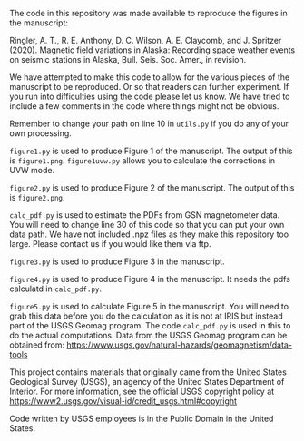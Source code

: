 The code in this repository was made available to reproduce the figures in the manuscript:

Ringler, A. T., R. E. Anthony, D. C. Wilson, A. E. Claycomb, and J. Spritzer (2020). Magnetic field variations in Alaska: Recording space weather events on seismic stations in Alaska, Bull. Seis. Soc. Amer., in revision.

We have attempted to make this code to allow for the various pieces of the manuscript to be reproduced.  Or so that readers can further experiment.  If you run into difficulties using the code please let us know.  We have tried to include a few comments in the code where things might not be obvious.

Remember to change your path on line 10 in `utils.py` if you do any of your own processing.

`figure1.py` is used to produce Figure 1 of the manuscript.  The output of this is `figure1.png`.  `figure1uvw.py` allows you to calculate the corrections in UVW mode.

`figure2.py` is used to produce Figure 2 of the manuscript.  The output of this is `figure2.png`.

`calc_pdf.py` is used to estimate the PDFs from GSN magnetometer data.  You will need to change line 30 of this code so that you can put your own data path.  We have not included .npz files as they make this repository too large.  Please contact us if you would like them via ftp.

`figure3.py` is used to produce Figure 3 in the manuscript.

`figure4.py` is used to produce Figure 4 in the manuscript.  It needs the pdfs calculatd in `calc_pdf.py`.

`figure5.py` is used to calculate Figure 5 in the manuscript.  You will need to grab this data before you do the calculation as it is not at IRIS but instead part of the USGS Geomag program.  The code `calc_pdf.py` is used in this to do the actual computations.  Data from the USGS Geomag program can be obtained from: https://www.usgs.gov/natural-hazards/geomagnetism/data-tools

This project contains materials that originally came from the United
States Geological Survey (USGS), an agency of the United States Department of
Interior. For more information, see the official USGS copyright policy at
https://www2.usgs.gov/visual-id/credit_usgs.html#copyright

Code written by USGS employees is in the Public Domain in the United States.

